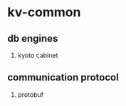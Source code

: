 kv-common
=========

db engines
----------

1. kyoto cabinet

communication protocol
----------------------

1. protobuf

